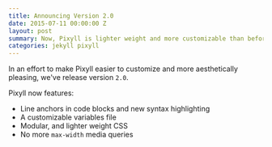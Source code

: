 ```yaml
---
title: Announcing Version 2.0
date: 2015-07-11 00:00:00 Z
layout: post
summary: Now, Pixyll is lighter weight and more customizable than before.
categories: jekyll pixyll
---
```


In an effort to make Pixyll easier to customize and more aesthetically pleasing, we've release version `2.0`.

Pixyll now features:

* Line anchors in code blocks and new syntax highlighting
* A customizable variables file
* Modular, and lighter weight CSS
* No more `max-width` media queries
